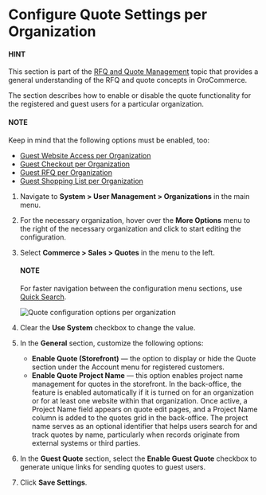 <a id="sys-organization-quotes"></a>

# Configure Quote Settings per Organization

#### HINT
This section is part of the [RFQ and Quote Management](../../../../../../../concept-guides/customers-sales/rfq-quotes/index.md#concept-guide-rfq-quotes) topic that provides a general understanding of the RFQ and quote concepts in OroCommerce.

The section describes how to enable or disable the quote functionality for the registered and guest users for a particular  organization.

#### NOTE
Keep in mind that the following options must be enabled, too:

* [Guest Website Access per Organization](../guests/organization-guest-access.md#guest-access-org)
* [Guest Checkout per Organization](organization-guest-checkout.md#user-guide-system-configuration-commerce-sales-organization)
* [Guest RFQ per Organization](organization-guest-rfq.md#user-guide-system-configuration-commerce-sales-rfq-organization)
* [Guest Shopping List per Organization](organization-guest-shopping-list.md#user-guide-system-configuration-commerce-sales-shopping-list-per-organization)

1. Navigate to **System > User Management > Organizations** in the main menu.
2. For the necessary organization, hover over the <i class="fa fa-ellipsis-h fa-lg" aria-hidden="true"></i> **More Options** menu to the right of the necessary organization and click <i class="fas fa-cog" aria-hidden="true"></i> to start editing the configuration.
3. Select **Commerce > Sales > Quotes** in the menu to the left.

   #### NOTE
   For faster navigation between the configuration menu sections, use [Quick Search](../../../../../configuration/quick-search.md#user-guide-system-configuration-quick-search).

   ![Quote configuration options per organization](user/img/system/user_management/org_configuration/sales/org_quote_config.png)
4. Clear the **Use System** checkbox to change the value.
5. In the **General** section, customize the following options:
   * **Enable Quote (Storefront)** — the option to display or hide the Quote section under the Account menu for registered customers.
   * **Enable Quote Project Name** — this option enables project name management for quotes in the storefront. In the back-office, the feature is enabled automatically if it is turned on for an organization or for at least one website within that organization. Once active, a Project Name field appears on quote edit pages, and a Project Name column is added to the quotes grid in the back-office. The project name serves as an optional identifier that helps users search for and track quotes by name, particularly when records originate from external systems or third parties.
6. In the **Guest Quote** section, select the **Enable Guest Quote** checkbox to generate unique links for sending quotes to guest users.
7. Click **Save Settings**.

<!-- fa-bars = fa-navicon -->
<!-- Ic Tiles is used as Set As Default in saved views, and as tiles in display layout options -->
<!-- IcPencil refers to Rename in Commerce and Inline Editing in CRM -->
<!-- Check mark in the square. -->
<!-- SortDesc is also used as drop-down arrow -->
<!-- A -->
<!-- B -->
<!-- C -->
<!-- D -->
<!-- E -->
<!-- F -->
<!-- G -->
<!-- H -->
<!-- I -->
<!-- L -->
<!-- M -->
<!-- P -->
<!-- R -->
<!-- S -->
<!-- T -->
<!-- U -->
<!-- Z -->
